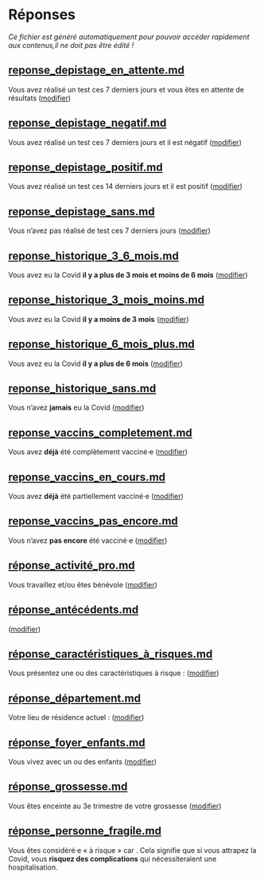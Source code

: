 
# Réponses

*Ce fichier est généré automatiquement pour pouvoir accéder rapidement aux contenus,il ne doit pas être édité !*


## [reponse_depistage_en_attente.md](reponse_depistage_en_attente.md)

Vous avez réalisé un test ces 7 derniers jours et vous êtes en attente de résultats (<a href="depistage" data-navigo>modifier</a>)



## [reponse_depistage_negatif.md](reponse_depistage_negatif.md)

Vous avez réalisé un test ces 7 derniers jours et il est négatif (<a href="depistage" data-navigo>modifier</a>)



## [reponse_depistage_positif.md](reponse_depistage_positif.md)

Vous avez réalisé un test ces 14 derniers jours et il est positif (<a href="depistage" data-navigo>modifier</a>)



## [reponse_depistage_sans.md](reponse_depistage_sans.md)

Vous n’avez pas réalisé de test ces 7 derniers jours (<a href="depistage" data-navigo>modifier</a>)



## [reponse_historique_3_6_mois.md](reponse_historique_3_6_mois.md)

Vous avez eu la Covid **il y a plus de 3 mois et moins de 6 mois** (<a href="historique" data-navigo>modifier</a>)



## [reponse_historique_3_mois_moins.md](reponse_historique_3_mois_moins.md)

Vous avez eu la Covid **il y a moins de 3 mois** (<a href="historique" data-navigo>modifier</a>)



## [reponse_historique_6_mois_plus.md](reponse_historique_6_mois_plus.md)

Vous avez eu la Covid **il y a plus de 6 mois** (<a href="historique" data-navigo>modifier</a>)



## [reponse_historique_sans.md](reponse_historique_sans.md)

Vous n’avez **jamais** eu la Covid (<a href="historique" data-navigo>modifier</a>)



## [reponse_vaccins_completement.md](reponse_vaccins_completement.md)

Vous avez **déjà** été complètement vacciné·e (<a href="vaccins" data-navigo>modifier</a>)



## [reponse_vaccins_en_cours.md](reponse_vaccins_en_cours.md)

Vous avez **déjà** été partiellement vacciné·e (<a href="vaccins" data-navigo>modifier</a>)



## [reponse_vaccins_pas_encore.md](reponse_vaccins_pas_encore.md)

Vous n’avez **pas encore** été vacciné·e (<a href="vaccins" data-navigo>modifier</a>)



## [réponse_activité_pro.md](réponse_activité_pro.md)

Vous travaillez et/ou êtes bénévole (<a href="situation" data-navigo>modifier</a>)



## [réponse_antécédents.md](réponse_antécédents.md)

<strong class="nom-antecedents"></strong> (<a href="sante" data-navigo>modifier</a>)



## [réponse_caractéristiques_à_risques.md](réponse_caractéristiques_à_risques.md)

Vous présentez une ou des caractéristiques à risque : <strong class="nom-caracteristiques-a-risques"></strong> (<a href="sante" data-navigo>modifier</a>)



## [réponse_département.md](réponse_département.md)

Votre lieu de résidence actuel : <strong id="nom-departement"></strong> (<a href="situation" data-navigo>modifier</a>)



## [réponse_foyer_enfants.md](réponse_foyer_enfants.md)

Vous vivez avec un ou des enfants (<a href="situation" data-navigo>modifier</a>)



## [réponse_grossesse.md](réponse_grossesse.md)

Vous êtes enceinte au 3e trimestre de votre grossesse (<a href="sante" data-navigo>modifier</a>)


## [réponse_personne_fragile.md](réponse_personne_fragile.md)

Vous êtes considéré·e « à risque » car <span class="reponse-personne-fragile"></span>. Cela signifie que si vous attrapez la Covid, vous **risquez des complications** qui nécessiteraient une hospitalisation.

